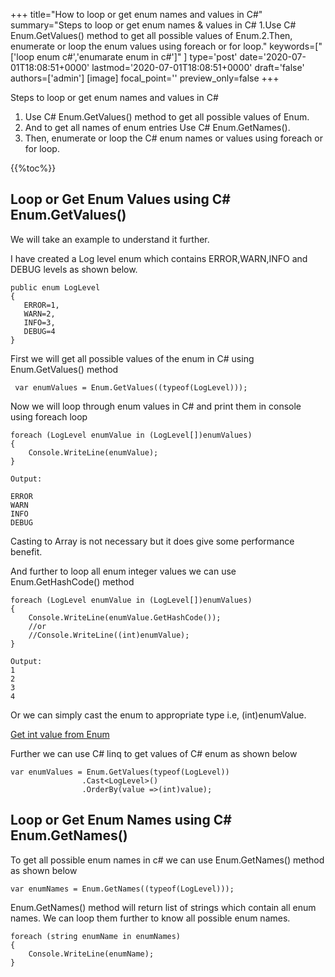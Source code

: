 +++
title="How to loop or get enum names and values in C#"
summary="Steps to loop or get enum names & values in C# 1.Use C# Enum.GetValues() method to get all possible values of Enum.2.Then, enumerate or loop the enum values using foreach or for loop."
keywords=["['loop enum c#','enumarate enum in c#']"
]
type='post'
date='2020-07-01T18:08:51+0000'
lastmod='2020-07-01T18:08:51+0000'
draft='false'
authors=['admin']
[image]
focal_point=''
preview_only=false
+++

Steps to loop or get enum names and values in C#

1. Use C# Enum.GetValues() method to get all possible values of Enum.
2. And to get all names of enum entries Use C# Enum.GetNames().
2. Then, enumerate or loop the C# enum names or values using foreach or for loop. 

{{%toc%}}

## Loop or Get Enum Values using C# Enum.GetValues() 

We will take an example to understand it further.

I have created a Log level enum which contains ERROR,WARN,INFO and DEBUG levels as shown below.

```
public enum LogLevel
{
   ERROR=1, 
   WARN=2, 
   INFO=3, 
   DEBUG=4
}
```

First we will get all possible values of the enum in C# using Enum.GetValues() method 

```
 var enumValues = Enum.GetValues((typeof(LogLevel)));
```

Now we will loop through enum values in C# and print them in console using foreach loop

```
foreach (LogLevel enumValue in (LogLevel[])enumValues)
{
    Console.WriteLine(enumValue);
}

Output:

ERROR 
WARN 
INFO 
DEBUG

```

Casting to Array is not necessary but it does give some performance benefit.

And further to loop all enum integer values we can use Enum.GetHashCode() method

```
foreach (LogLevel enumValue in (LogLevel[])enumValues)
{
    Console.WriteLine(enumValue.GetHashCode());
    //or
    //Console.WriteLine((int)enumValue);
}

Output:
1 
2
3
4
```

Or we can simply cast the enum to appropriate type i.e, (int)enumValue.

[Get int value from Enum](https://www.arungudelli.com/tutorial/c-sharp/get-int-value-from-enum-c-sharp-example/)

Further we can use C# linq to get values of C# enum as shown below 

```
var enumValues = Enum.GetValues(typeof(LogLevel))
                .Cast<LogLevel>()
                .OrderBy(value =>(int)value);

```

## Loop or Get Enum Names using C# Enum.GetNames() 

To get all possible enum names in c# we can use Enum.GetNames() method as shown below

```
var enumNames = Enum.GetNames((typeof(LogLevel)));
```

Enum.GetNames() method will return list of strings which contain all enum names.
We can loop them further to know all possible enum names.

```
foreach (string enumName in enumNames)
{
    Console.WriteLine(enumName);
}
```

